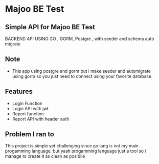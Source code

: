 # Majoo BE Test
## Simple API for Majoo BE Test


BACKEND API USING GO , GORM, Postgre , with seeder and schema auto migrate


## Note
- This app using postgre and gorm but i make seeder and automigrate using gorm so you just need to connect using your favorite database


## Features

- Login Function
- Login API with  jwt
- Report function
- Report API with header auth


## Problem I ran to
This project is simple yet challenging since go lang is not my main progamming language.
but yaah progamming language just a tool so i manage to create it as clean as posibile
